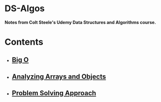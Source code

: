 # DS-Algos
#### Notes from Colt Steele's Udemy Data Structures and Algorithms course.

# Contents
- ## [Big O](https://github.com/jamave-bot/DS-Algos/tree/main/00-Big-O)
- ## [Analyzing Arrays and Objects](https://github.com/jamave-bot/DS-Algos/tree/main/01-Analyzing_Arrays_and_Objects)
- ## [Problem Solving Approach](https://github.com/jamave-bot/DS-Algos/tree/main/02-Problem_Solving_Approach)